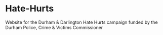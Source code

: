 # Hate-Hurts
Website for the Durham &amp; Darlington Hate Hurts campaign funded by the Durham Police, Crime &amp; Victims Commissioner

